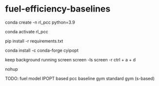 # fuel-efficiency-baselines

conda create -n rl_pcc python=3.9

conda activate rl_pcc

pip install -r requirements.txt

conda install -c conda-forge cyipopt


keep background running
screen
screen -ls
screen -r
ctrl + a + d

nohup

TODO:
fuel model
IPOPT based pcc baseline
gym standard gym (s-based)